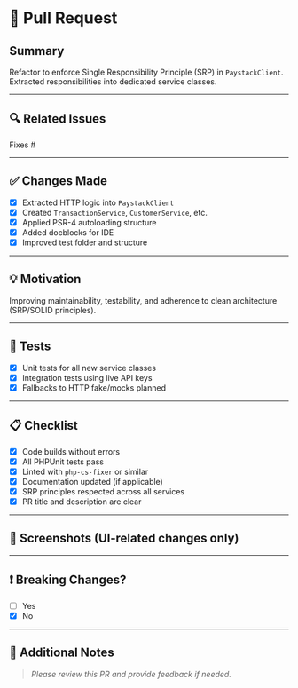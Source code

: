 # 🚀 Pull Request

## Summary

<!-- Describe the change you're introducing -->
Refactor to enforce Single Responsibility Principle (SRP) in `PaystackClient`. Extracted responsibilities into dedicated service classes.

---

## 🔍 Related Issues

<!-- e.g., Fixes #12, Closes #45 -->
Fixes #<!-- issue number -->

---

## ✅ Changes Made

- [x] Extracted HTTP logic into `PaystackClient`
- [x] Created `TransactionService`, `CustomerService`, etc.
- [x] Applied PSR-4 autoloading structure
- [x] Added docblocks for IDE
- [x] Improved test folder and structure

---

## 💡 Motivation

<!-- Why is this change needed? -->
Improving maintainability, testability, and adherence to clean architecture (SRP/SOLID principles).

---

## 🧪 Tests

<!-- What did you test or automate? -->
- [x] Unit tests for all new service classes
- [x] Integration tests using live API keys
- [x] Fallbacks to HTTP fake/mocks planned

---

## 📋 Checklist

- [x] Code builds without errors
- [x] All PHPUnit tests pass
- [x] Linted with `php-cs-fixer` or similar
- [x] Documentation updated (if applicable)
- [x] SRP principles respected across all services
- [x] PR title and description are clear

---

## 📸 Screenshots (UI-related changes only)

<!-- Add before/after screenshots if applicable -->

---

## ❗ Breaking Changes?

- [ ] Yes
- [x] No

<!-- If yes, describe what's breaking and how to migrate -->

---

## 💬 Additional Notes

<!-- Anything else the reviewers should know? -->

> _Please review this PR and provide feedback if needed._

